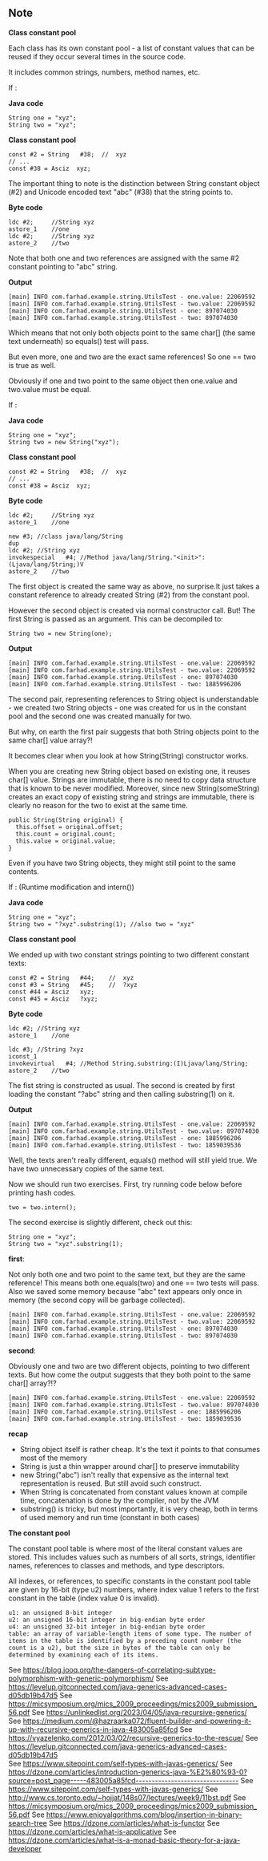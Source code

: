## Note

**Class constant pool**

Each class has its own constant pool - a list of constant values that can be reused if they occur several times in the source code.

It includes common strings, numbers, method names, etc.

If :

**Java code**
  
  ```
  String one = "xyz";
  String two = "xyz";
  ```

**Class constant pool**

  ```
  const #2 = String   #38;  //  xyz
  // ...
  const #38 = Asciz  xyz;
  ```
  
The important thing to note is the distinction between String constant object (#2) and Unicode encoded text "abc" (#38) that the string points to.

**Byte code**

  ```
  ldc #2;     //String xyz
  astore_1    //one
  ldc #2;     //String xyz
  astore_2    //two
  ``` 
  
Note that both one and two references are assigned with the same #2 constant pointing to "abc" string.

**Output**

  ```
  [main] INFO com.farhad.example.string.UtilsTest - one.value: 22069592
  [main] INFO com.farhad.example.string.UtilsTest - two.value: 22069592
  [main] INFO com.farhad.example.string.UtilsTest - one: 897074030
  [main] INFO com.farhad.example.string.UtilsTest - two: 897074030
  ```
  
Which means that not only both objects point to the same char[] (the same text underneath) so equals() test will pass.

But even more, one and two are the exact same references! So one == two is true as well. 

Obviously if one and two point to the same object then one.value and two.value must be equal.

If :

**Java code**
  
  ```
  String one = "xyz";
  String two = new String("xyz");
  ```

**Class constant pool**

  ```
  const #2 = String   #38;  //  xyz
  // ...
  const #38 = Asciz  xyz;
  ```
  
**Byte code**

  ```
  ldc #2;     //String xyz
  astore_1    //one
  
  new #3; //class java/lang/String
  dup
  ldc #2; //String xyz
  invokespecial   #4; //Method java/lang/String."<init>":(Ljava/lang/String;)V
  astore_2    //two
  ``` 
  
The first object is created the same way as above, no surprise.It just takes a constant reference to already created String (#2) from the constant pool.

However the second object is created via normal constructor call. But! The first String is passed as an argument. This can be decompiled to:

  ```
  String two = new String(one);
  ```

**Output**

  ```
  [main] INFO com.farhad.example.string.UtilsTest - one.value: 22069592
  [main] INFO com.farhad.example.string.UtilsTest - two.value: 22069592
  [main] INFO com.farhad.example.string.UtilsTest - one: 897074030
  [main] INFO com.farhad.example.string.UtilsTest - two: 1885996206
  ```
  
The second pair, representing references to String object is understandable - we created two String objects - one was created for us in the constant pool and the second one was created manually for two. 

But why, on earth the first pair suggests that both String objects point to the same char[] value array?!

It becomes clear when you look at how String(String) constructor works.

When you are creating new String object based on existing one, it reuses char[] value. Strings are immutable, there is no need to copy data structure that is known to be never modified. Moreover, since new String(someString) creates an exact copy of existing string and strings are immutable, there is clearly no reason for the two to exist at the same time.

  ```
  public String(String original) {
    this.offset = original.offset;
    this.count = original.count;
    this.value = original.value;
  }
  ```
  
Even if you have two String objects, they might still point to the same contents. 


If : (Runtime modification and intern())

**Java code**
  
  ```
  String one = "xyz";
  String two = "?xyz".substring(1); //also two = "xyz"
  ```

**Class constant pool**

We ended up with two constant strings pointing to two different constant texts:

  ```
  const #2 = String   #44;    //  xyz
  const #3 = String   #45;    //  ?xyz
  const #44 = Asciz   xyz;
  const #45 = Asciz   ?xyz;
  ```
  
**Byte code**

  ```
  ldc #2; //String xyz
  astore_1    //one

  ldc #3; //String ?xyz
  iconst_1
  invokevirtual   #4; //Method String.substring:(I)Ljava/lang/String;
  astore_2    //two
  ``` 
  
The fist string is constructed as usual. The second is created by first loading the constant "?abc" string and then calling substring(1) on it.

**Output**

  ```
  [main] INFO com.farhad.example.string.UtilsTest - one.value: 22069592
  [main] INFO com.farhad.example.string.UtilsTest - two.value: 897074030
  [main] INFO com.farhad.example.string.UtilsTest - one: 1885996206
  [main] INFO com.farhad.example.string.UtilsTest - two: 1859039536
  ```
  
Well, the texts aren't really different, equals() method will still yield true. We have two unnecessary copies of the same text.

Now we should run two exercises. First, try running code below before printing hash codes.

  ```
  two = two.intern();
  ```

The second exercise is slightly different, check out this:

  ```
  String one = "xyz";
  String two = "xyz".substring(1);
  ```

**first**:

Not only both one and two point to the same text, but they are the same reference!
This means both one.equals(two) and one == two tests will pass. Also we saved some memory because "abc" text appears only once in memory (the second copy will be garbage collected).

  ```
  [main] INFO com.farhad.example.string.UtilsTest - one.value: 22069592
  [main] INFO com.farhad.example.string.UtilsTest - two.value: 22069592
  [main] INFO com.farhad.example.string.UtilsTest - one: 897074030
  [main] INFO com.farhad.example.string.UtilsTest - two: 897074030
  ```

**second**:

Obviously one and two are two different objects, pointing to two different texts. But how come the output suggests that they both point to the same char[] array?!?

  ```
  [main] INFO com.farhad.example.string.UtilsTest - one.value: 22069592
  [main] INFO com.farhad.example.string.UtilsTest - two.value: 897074030
  [main] INFO com.farhad.example.string.UtilsTest - one: 1885996206
  [main] INFO com.farhad.example.string.UtilsTest - two: 1859039536
  ```

**recap**

  * String object itself is rather cheap. It's the text it points to that consumes most of the memory
  * String is just a thin wrapper around char[] to preserve immutability
  * new String("abc") isn't really that expensive as the internal text representation is reused. But still avoid such construct.
  * When String is concatenated from constant values known at compile time, concatenation is done by the compiler, not by the JVM
  * substring() is tricky, but most importantly, it is very cheap, both in terms of used memory and run time (constant in both cases)
  
**The constant pool**

The constant pool table is where most of the literal constant values are stored. This includes values such as numbers of all sorts, strings, identifier names, references to classes and methods, and type descriptors.

All indexes, or references, to specific constants in the constant pool table are given by 16-bit (type u2) numbers, where index value 1 refers to the first constant in the table (index value 0 is invalid).

  ```
  u1: an unsigned 8-bit integer
  u2: an unsigned 16-bit integer in big-endian byte order
  u4: an unsigned 32-bit integer in big-endian byte order
  table: an array of variable-length items of some type. The number of items in the table is identified by a preceding count number (the count is a u2), but the size in bytes of the table can only be determined by examining each of its items.
  ```  



See https://blog.jooq.org/the-dangers-of-correlating-subtype-polymorphism-with-generic-polymorphism/
See https://levelup.gitconnected.com/java-generics-advanced-cases-d05db19b47d5
See https://micsymposium.org/mics_2009_proceedings/mics2009_submission_56.pdf
See https://unlinkedlist.org/2023/04/05/java-recursive-generics/
See https://medium.com/@hazraarka072/fluent-builder-and-powering-it-up-with-recursive-generics-in-java-483005a85fcd
See https://vyazelenko.com/2012/03/02/recursive-generics-to-the-rescue/
See https://levelup.gitconnected.com/java-generics-advanced-cases-d05db19b47d5  
See https://www.sitepoint.com/self-types-with-javas-generics/
See https://dzone.com/articles/introduction-generics-java-%E2%80%93-0?source=post_page-----483005a85fcd--------------------------------
See https://www.sitepoint.com/self-types-with-javas-generics/
See http://www.cs.toronto.edu/~hojjat/148s07/lectures/week9/11bst.pdf
See https://micsymposium.org/mics_2009_proceedings/mics2009_submission_56.pdf
See https://www.enjoyalgorithms.com/blog/insertion-in-binary-search-tree
See https://dzone.com/articles/what-is-functor
See https://dzone.com/articles/what-is-applicative
See https://dzone.com/articles/what-is-a-monad-basic-theory-for-a-java-developer

